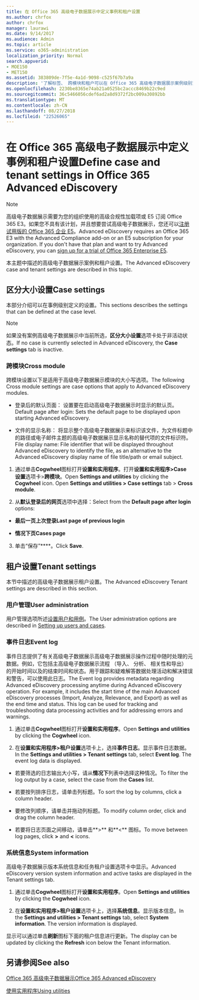 ```yaml
---
title: 在 Office 365 高级电子数据展示中定义事例和租户设置
ms.author: chrfox
author: chrfox
manager: laurawi
ms.date: 9/14/2017
ms.audience: Admin
ms.topic: article
ms.service: o365-administration
localization_priority: Normal
search.appverid:
- MOE150
- MET150
ms.assetid: 383809de-7f5e-4a1d-9098-c525f67b7a9a
description: '了解标签、 跨模块和租户可以在 Office 365 高级电子数据展示案例级别定义的设置。  '
ms.openlocfilehash: 2230be8365e74ab21a0525bc2accc8469b22c9ed
ms.sourcegitcommit: 36c5466056cdef6ad2a8d9372f2bc009a30892bb
ms.translationtype: MT
ms.contentlocale: zh-CN
ms.lasthandoff: 08/27/2018
ms.locfileid: "22526065"
---
```

# <a name="define-case-and-tenant-settings-in-office-365-advanced-ediscovery"></a><span data-ttu-id="b9729-103">在 Office 365 高级电子数据展示中定义事例和租户设置</span><span class="sxs-lookup"><span data-stu-id="b9729-103">Define case and tenant settings in Office 365 Advanced eDiscovery</span></span>

> [!NOTE]
> <span data-ttu-id="b9729-p101">高级电子数据展示需要为您的组织使用的高级合规性加载项或 E5 订阅 Office 365 E3。如果您不具有该计划，并且想要尝试高级电子数据展示，您还可以[注册试用版的 Office 365 企业 E5](https://go.microsoft.com/fwlink/p/?LinkID=698279)。</span><span class="sxs-lookup"><span data-stu-id="b9729-p101">Advanced eDiscovery requires an Office 365 E3 with the Advanced Compliance add-on or an E5 subscription for your organization. If you don't have that plan and want to try Advanced eDiscovery, you can [sign up for a trial of Office 365 Enterprise E5](https://go.microsoft.com/fwlink/p/?LinkID=698279).</span></span> 
  
<span data-ttu-id="b9729-106">本主题中描述的高级电子数据展示案例和租户设置。</span><span class="sxs-lookup"><span data-stu-id="b9729-106">The Advanced eDiscovery case and tenant settings are described in this topic.</span></span>
  
## <a name="case-settings"></a><span data-ttu-id="b9729-107">区分大小设置</span><span class="sxs-lookup"><span data-stu-id="b9729-107">Case settings</span></span>

<span data-ttu-id="b9729-108">本部分介绍可以在事例级别定义的设置。</span><span class="sxs-lookup"><span data-stu-id="b9729-108">This sections describes the settings that can be defined at the case level.</span></span>
  
> [!NOTE]
> <span data-ttu-id="b9729-109">如果没有案例高级电子数据展示中当前所选，**区分大小设置**选项卡处于非活动状态。</span><span class="sxs-lookup"><span data-stu-id="b9729-109">If no case is currently selected in Advanced eDiscovery, the **Case settings** tab is inactive.</span></span> 
  
### <a name="cross-module"></a><span data-ttu-id="b9729-110">跨模块</span><span class="sxs-lookup"><span data-stu-id="b9729-110">Cross module</span></span>

<span data-ttu-id="b9729-111">跨模块设置以下是适用于高级电子数据展示模块的大小写选项。</span><span class="sxs-lookup"><span data-stu-id="b9729-111">The following Cross module settings are case options that apply to Advanced eDiscovery modules.</span></span>
  
- <span data-ttu-id="b9729-112">登录后的默认页面： 设置要在启动高级电子数据展示时显示的默认页。</span><span class="sxs-lookup"><span data-stu-id="b9729-112">Default page after login: Sets the default page to be displayed upon starting Advanced eDiscovery.</span></span>
    
- <span data-ttu-id="b9729-113">文件的显示名称： 将显示整个高级电子数据展示来标识该文件，为文件标题中的路径或电子邮件主题的高级电子数据展示显示名称的替代项的文件标识符。</span><span class="sxs-lookup"><span data-stu-id="b9729-113">File display name: File identifier that will be displayed throughout Advanced eDiscovery to identify the file, as an alternative to the Advanced eDiscovery display name of file title/path or email subject.</span></span>
    
1. <span data-ttu-id="b9729-p102">通过单击**Cogwheel**图标打开**设置和实用程序**。打开**设置和实用程序\>Case 设置**选项卡\>**跨模块**。</span><span class="sxs-lookup"><span data-stu-id="b9729-p102">Open **Settings and utilities** by clicking the **Cogwheel** icon. Open **Settings and utilities \> Case settings** tab \> **Cross module**.</span></span> 
    
2. <span data-ttu-id="b9729-116">从**默认登录后的网页**选项中选择：</span><span class="sxs-lookup"><span data-stu-id="b9729-116">Select from the **Default page after login** options:</span></span> 
    
  - <span data-ttu-id="b9729-117">**最后一页上次登录**</span><span class="sxs-lookup"><span data-stu-id="b9729-117">**Last page of previous login**</span></span>
    
  - <span data-ttu-id="b9729-118">**情况下页**</span><span class="sxs-lookup"><span data-stu-id="b9729-118">**Cases page**</span></span>
    
3. <span data-ttu-id="b9729-119">单击“保存”****。</span><span class="sxs-lookup"><span data-stu-id="b9729-119">Click **Save**.</span></span>
    
## <a name="tenant-settings"></a><span data-ttu-id="b9729-120">租户设置</span><span class="sxs-lookup"><span data-stu-id="b9729-120">Tenant settings</span></span>

<span data-ttu-id="b9729-121">本节中描述的高级电子数据展示租户设置。</span><span class="sxs-lookup"><span data-stu-id="b9729-121">The Advanced eDiscovery Tenant settings are described in this section.</span></span>
  
### <a name="user-administration"></a><span data-ttu-id="b9729-122">用户管理</span><span class="sxs-lookup"><span data-stu-id="b9729-122">User administration</span></span>

<span data-ttu-id="b9729-123">用户管理选项所述[设置用户和用例](set-up-users-and-cases-in-advanced-ediscovery.md)。</span><span class="sxs-lookup"><span data-stu-id="b9729-123">The User administration options are described in [Setting up users and cases](set-up-users-and-cases-in-advanced-ediscovery.md).</span></span>
  
### <a name="event-log"></a><span data-ttu-id="b9729-124">事件日志</span><span class="sxs-lookup"><span data-stu-id="b9729-124">Event log</span></span>

<span data-ttu-id="b9729-p103">事件日志提供了有关高级电子数据展示高级电子数据展示操作过程中随时处理的元数据。例如，它包括主高级电子数据展示流程 （导入、 分析、 相关性和导出） 的开始时间以及的结束时间和状态。用于跟踪和疑难解答数据处理活动和解决错误和警告，可以使用此日志。</span><span class="sxs-lookup"><span data-stu-id="b9729-p103">The Event log provides metadata regarding Advanced eDiscovery processing anytime during Advanced eDiscovery operation. For example, it includes the start time of the main Advanced eDiscovery processes (Import, Analyze, Relevance, and Export) as well as the end time and status. This log can be used for tracking and troubleshooting data processing activities and for addressing errors and warnings.</span></span>
  
1. <span data-ttu-id="b9729-128">通过单击**Cogwheel**图标打开**设置和实用程序**。</span><span class="sxs-lookup"><span data-stu-id="b9729-128">Open **Settings and utilities** by clicking the **Cogwheel** icon.</span></span> 
    
2. <span data-ttu-id="b9729-p104">在**设置和实用程序\>租户设置**选项卡上，选择**事件日志**。显示事件日志数据。</span><span class="sxs-lookup"><span data-stu-id="b9729-p104">In the **Settings and utilities \> Tenant settings** tab, select **Event log**. The event log data is displayed.</span></span>
    
  - <span data-ttu-id="b9729-131">若要筛选的日志输出大小写，请从**情况下**列表中选择这种情况。</span><span class="sxs-lookup"><span data-stu-id="b9729-131">To filter the log output by a case, select the case from the **Cases** list.</span></span> 
    
  - <span data-ttu-id="b9729-132">若要按列排序日志，请单击列标题。</span><span class="sxs-lookup"><span data-stu-id="b9729-132">To sort the log by columns, click a column header.</span></span> 
    
  - <span data-ttu-id="b9729-133">要修改列顺序，请单击并拖动列标题。</span><span class="sxs-lookup"><span data-stu-id="b9729-133">To modify column order, click and drag the column header.</span></span>
    
  - <span data-ttu-id="b9729-134">若要将日志页面之间移动，请单击**\>** 和**\<** 图标。</span><span class="sxs-lookup"><span data-stu-id="b9729-134">To move between log pages, click **\>** and **\<** icons.</span></span> 
    
### <a name="system-information"></a><span data-ttu-id="b9729-135">系统信息</span><span class="sxs-lookup"><span data-stu-id="b9729-135">System information</span></span>

<span data-ttu-id="b9729-136">高级电子数据展示版本系统信息和任务租户设置选项卡中显示。</span><span class="sxs-lookup"><span data-stu-id="b9729-136">Advanced eDiscovery version system information and active tasks are displayed in the Tenant settings tab.</span></span>
  
1. <span data-ttu-id="b9729-137">通过单击**Cogwheel**图标打开**设置和实用程序**。</span><span class="sxs-lookup"><span data-stu-id="b9729-137">Open **Settings and utilities** by clicking the **Cogwheel** icon.</span></span> 
    
2. <span data-ttu-id="b9729-p105">在**设置和实用程序\>租户设置**选项卡上，选择**系统信息**。显示版本信息。</span><span class="sxs-lookup"><span data-stu-id="b9729-p105">In the **Settings and utilities \> Tenant settings** tab, select **System information**. The version information is displayed.</span></span>
    
<span data-ttu-id="b9729-140">显示可以通过单击**刷新**图标下面的租户信息进行更新。</span><span class="sxs-lookup"><span data-stu-id="b9729-140">The display can be updated by clicking the **Refresh** icon below the Tenant information.</span></span> 
  
## <a name="see-also"></a><span data-ttu-id="b9729-141">另请参阅</span><span class="sxs-lookup"><span data-stu-id="b9729-141">See also</span></span>

[<span data-ttu-id="b9729-142">Office 365 高级电子数据展示</span><span class="sxs-lookup"><span data-stu-id="b9729-142">Office 365 Advanced eDiscovery</span></span>](office-365-advanced-ediscovery.md)
  
[<span data-ttu-id="b9729-143">使用实用程序</span><span class="sxs-lookup"><span data-stu-id="b9729-143">Using utilities</span></span>](use-advanced-ediscovery-utilities.md)


